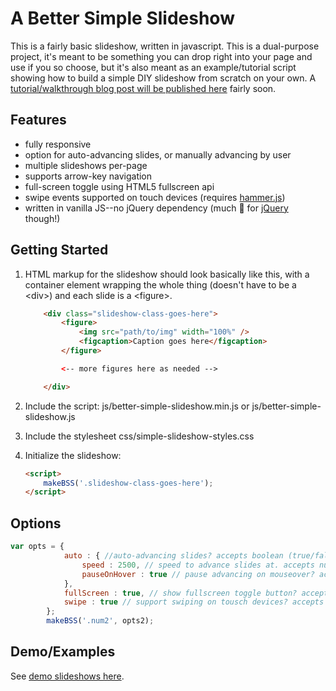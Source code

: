 # A Better Simple Slideshow
This is a fairly basic slideshow, written in javascript. This is a dual-purpose project, it's meant to be something you can drop right into your page and use if you so choose, but it's also meant as an example/tutorial script showing how to build a simple DIY slideshow from scratch on your own. A [tutorial/walkthrough blog post will be published here](http://themarklee.com) fairly soon.   

## Features
* fully responsive
* option for auto-advancing slides, or manually advancing by user
* multiple slideshows per-page
* supports arrow-key navigation
* full-screen toggle using HTML5 fullscreen api
* swipe events supported on touch devices (requires [hammer.js](https://github.com/hammerjs/hammer.js))
* written in vanilla JS--no jQuery dependency (much :sparkling_heart: for [jQuery](https://github.com/jquery/jquery) though!)

## Getting Started


1. HTML markup for the slideshow should look basically like this, with a container element wrapping the whole thing (doesn't have to be a &lt;div&gt;) and each slide is a &lt;figure&gt;.        
    ```html
        <div class="slideshow-class-goes-here">
            <figure>
                <img src="path/to/img" width="100%" />
                <figcaption>Caption goes here</figcaption> 
            </figure>

            <-- more figures here as needed -->

        </div>    
    ```    
2. Include the script: js/better-simple-slideshow.min.js or js/better-simple-slideshow.js
3. Include the stylesheet css/simple-slideshow-styles.css
4. Initialize the slideshow:

    ```html
    <script>
        makeBSS('.slideshow-class-goes-here');
    </script>
    ```    

## Options

```javascript
var opts = {
            auto : { //auto-advancing slides? accepts boolean (true/false) or object
                speed : 2500, // speed to advance slides at. accepts number of milliseconds
                pauseOnHover : true // pause advancing on mouseover? accepts boolean
            },
            fullScreen : true, // show fullscreen toggle button? accepts boolean
            swipe : true // support swiping on tousch devices? accepts boolean, requires hammer.js
        };
        makeBSS('.num2', opts2);
```


## Demo/Examples
See [demo slideshows here](http://leemark.github.io/better-simple-slideshow/).